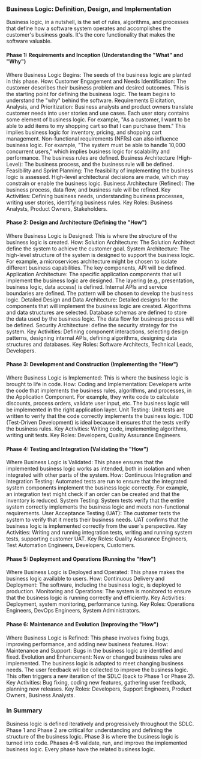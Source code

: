 ### Business Logic: Definition, Design, and Implementation

Business logic, in a nutshell, is the set of rules, algorithms, and processes that define how a software system operates and accomplishes the customer's business goals. It's the core functionality that makes the software valuable.

#### Phase 1: Requirements and Inception (Understanding the "What" and "Why")

Where Business Logic Begins: The seeds of the business logic are planted in this phase.
How:
Customer Engagement and Needs Identification:
The customer describes their business problem and desired outcomes. This is the starting point for defining the business logic.
The team begins to understand the "why" behind the software.
Requirements Elicitation, Analysis, and Prioritization:
Business analysts and product owners translate customer needs into user stories and use cases.
Each user story contains some element of business logic. For example, "As a customer, I want to be able to add items to my shopping cart so that I can purchase them." This implies business logic for inventory, pricing, and shopping cart management.
Non-functional requirements (NFRs) can also influence business logic. For example, "The system must be able to handle 10,000 concurrent users," which implies business logic for scalability and performance.
The business rules are defined.
Business Architecture (High-Level):
The business process, and the business rule will be defined.
Feasibility and Sprint Planning:
The feasibility of implementing the business logic is assessed.
High-level architectural decisions are made, which may constrain or enable the business logic.
Business Architecture (Refined):
The business process, data flow, and business rule will be refined.
Key Activities: Defining business needs, understanding business processes, writing user stories, identifying business rules.
Key Roles: Business Analysts, Product Owners, Stakeholders.
#### Phase 2: Design and Architecture (Defining the "How")

Where Business Logic is Designed: This is where the structure of the business logic is created.
How:
Solution Architecture:
The Solution Architect define the system to achieve the customer goal.
System Architecture:
The high-level structure of the system is designed to support the business logic. For example, a microservices architecture might be chosen to isolate different business capabilities.
The key components, API will be defined.
Application Architecture:
The specific application components that will implement the business logic are designed.
The layering (e.g., presentation, business logic, data access) is defined.
Internal APIs and service boundaries are defined.
The pattern will be chosen to develop the business logic.
Detailed Design and Data Architecture:
Detailed designs for the components that will implement the business logic are created.
Algorithms and data structures are selected.
Database schemas are defined to store the data used by the business logic.
The data flow for business process will be defined.
Security Architecture:
define the security strategy for the system.
Key Activities: Defining component interactions, selecting design patterns, designing internal APIs, defining algorithms, designing data structures and databases.
Key Roles: Software Architects, Technical Leads, Developers.
#### Phase 3: Development and Construction (Implementing the "How")

Where Business Logic is Implemented: This is where the business logic is brought to life in code.
How:
Coding and Implementation:
Developers write the code that implements the business rules, algorithms, and processes, in the Application Component.
For example, they write code to calculate discounts, process orders, validate user input, etc.
The business logic will be implemented in the right application layer.
Unit Testing:
Unit tests are written to verify that the code correctly implements the business logic.
TDD (Test-Driven Development) is ideal because it ensures that the tests verify the business rules.
Key Activities: Writing code, implementing algorithms, writing unit tests.
Key Roles: Developers, Quality Assurance Engineers.
#### Phase 4: Testing and Integration (Validating the "How")

Where Business Logic is Validated: This phase ensures that the implemented business logic works as intended, both in isolation and when integrated with other parts of the system.
How:
Continuous Integration and Integration Testing:
Automated tests are run to ensure that the integrated system components implement the business logic correctly.
For example, an integration test might check if an order can be created and that the inventory is reduced.
System Testing:
System tests verify that the entire system correctly implements the business logic and meets non-functional requirements.
User Acceptance Testing (UAT):
The customer tests the system to verify that it meets their business needs. UAT confirms that the business logic is implemented correctly from the user's perspective.
Key Activities: Writing and running integration tests, writing and running system tests, supporting customer UAT.
Key Roles: Quality Assurance Engineers, Test Automation Engineers, Developers, Customers.
#### Phase 5: Deployment and Operations (Running the "How")

Where Business Logic is Deployed and Operated: This phase makes the business logic available to users.
How:
Continuous Delivery and Deployment:
The software, including the business logic, is deployed to production.
Monitoring and Operations:
The system is monitored to ensure that the business logic is running correctly and efficiently.
Key Activities: Deployment, system monitoring, performance tuning.
Key Roles: Operations Engineers, DevOps Engineers, System Administrators.
#### Phase 6: Maintenance and Evolution (Improving the "How")

Where Business Logic is Refined: This phase involves fixing bugs, improving performance, and adding new business features.
How:
Maintenance and Support:
Bugs in the business logic are identified and fixed.
Evolution and Enhancement:
New or changed business rules are implemented.
The business logic is adapted to meet changing business needs.
The user feedback will be collected to improve the business logic.
This often triggers a new iteration of the SDLC (back to Phase 1 or Phase 2).
Key Activities: Bug fixing, coding new features, gathering user feedback, planning new releases.
Key Roles: Developers, Support Engineers, Product Owners, Business Analysts.
### In Summary

Business logic is defined iteratively and progressively throughout the SDLC.
Phase 1 and Phase 2 are critical for understanding and defining the structure of the business logic.
Phase 3 is where the business logic is turned into code.
Phases 4-6 validate, run, and improve the implemented business logic.
Every phase have the related business logic.